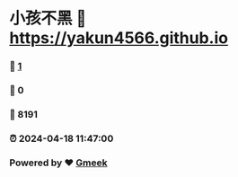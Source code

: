 # 小孩不黑 :link: https://yakun4566.github.io 
### :page_facing_up: [1](https://yakun4566.github.io/tag.html) 
### :speech_balloon: 0 
### :hibiscus: 8191 
### :alarm_clock: 2024-04-18 11:47:00 
### Powered by :heart: [Gmeek](https://github.com/Meekdai/Gmeek)
